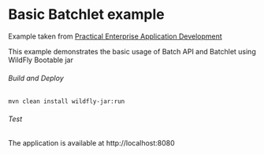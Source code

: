 Basic Batchlet example
=====================================
Example taken from [Practical Enterprise Application Development](http://www.itbuzzpress.com/ebooks/java-ee-7-development-on-wildfly.html)

This example demonstrates the basic usage of Batch API and Batchlet using WildFly Bootable jar

###### Build and Deploy

```shell
mvn clean install wildfly-jar:run
```

###### Test

The application is available at http://localhost:8080
